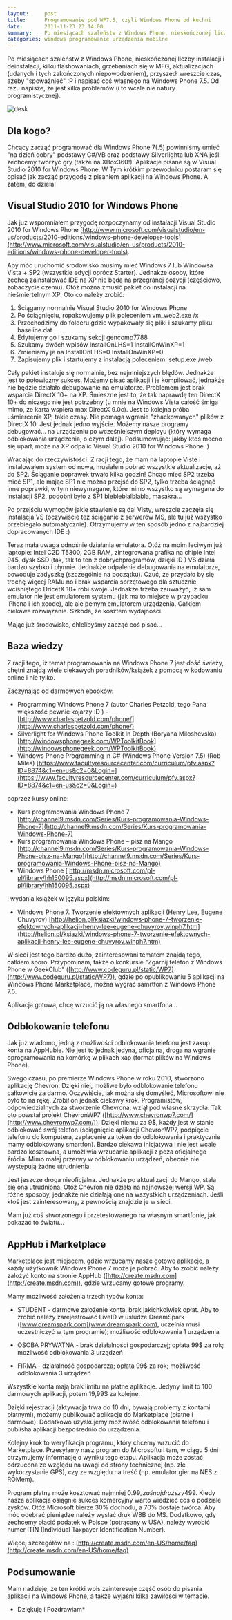 ```yaml
---
layout:     post
title:      Programowanie pod WP7.5, czyli Windows Phone od kuchni
date:       2011-11-23 23:14:00
summary:    Po miesiącach szaleństw z Windows Phone, nieskończonej liczby instalacji i deinstalacji, kilku flashowaniach, grzebaniach się w MFG, aktualizacjach (udanych i tych zakończonych niepowodzeniem), przyszedł wreszcie czas, ażeby "spoważnieć"  — P i napisać coś własnego na Windows Phone 7.5. Od razu napisze, że jest kilka problemów (i to wcale nie natury programistycznej).Dla kogo?Chcący zacząć programow...
categories: windows programowanie urządzenia mobilne
---
```




Po miesiącach szaleństw z Windows Phone, nieskończonej liczby instalacji i deinstalacji, kilku flashowaniach, grzebaniach się w MFG, aktualizacjach (udanych i tych zakończonych niepowodzeniem), przyszedł wreszcie czas, ażeby "spoważnieć" :P i napisać coś własnego na Windows Phone 7.5. Od razu napisze, że jest kilka problemów (i to wcale nie natury programistycznej).


![desk](https://raw.githubusercontent.com/djfoxer/djfoxer.github.io/master/_img/2011-11-23-_159_/g_-_608x405_-_-_28713x20150107205731_0.jpg)



## Dla kogo?


Chcący zacząć programować dla Windows Phone 7(.5) powinniśmy umieć "na dzień dobry" podstawy C#/VB oraz podstawy Silverlighta lub XNA jeśli zechcemy tworzyć gry (także na XBox360!). Aplikacje pisane są w Visual Studio 2010 for Windows Phone. W Tym krótkim przewodniku postaram się opisać jak zacząć przygodę z pisaniem aplikacji na Windows Phone. A zatem, do dzieła!



## Visual Studio 2010 for Windows Phone


Jak już wspomniałem przygodę rozpoczynamy od instalacji Visual Studio 2010 for Windows Phone [http://www.microsoft.com/visualstudio/en-us/products/2010-editions/windows-phone-developer-tools](http://www.microsoft.com/visualstudio/en-us/products/2010-editions/windows-phone-developer-tools). 

Aby móc uruchomić środowisko musimy mieć Windows 7  lub Windowsa Vista + SP2 (wszystkie edycji oprócz Starter). Jednakże osoby, które zechcą zainstalować IDE na XP nie będą na przegranej pozycji (częściowo, zobaczycie czemu). Otóż można zmusić pakiet do instalacji na nieśmiertelnym XP. Oto co należy zrobić:
 
1. Ściągamy normalnie Visual Studio 2010 for Windows Phone
2. Po ściągnięciu, ropakowujemy plik poleceniem vm_web2.exe /x
3. Przechodzimy do folderu gdzie wypakowały się pliki i szukamy pliku baseline.dat
4. Edytujemy go i szukamy sekcji gencomp7788
5. Szukamy dwóch wpisów 
InstallOnLHS=1
InstallOnWinXP=1
6. Zmieniamy je na 
InstallOnLHS=0
InstallOnWinXP=0
7. Zapisujemy plik i startujemy z instalacją poleceniem: setup.exe /web

Cały pakiet instaluje się normalnie, bez najmniejszych błędów. Jednakże jest to połowiczny sukces. Możemy pisać aplikacji i je kompilować, jednakże nie będzie działało debugowanie na emulatorze. Problemem jest brak wsparcia DirectX 10+ na XP. Śmieszne jest to, że tak naprawdę ten DirectX 10+ do niczego nie jest potrzebny (u mnie na Windows Vista całość śmiga mimo, że karta wspiera max DirectX 9.0c). Jest to kolejna próba uśmiercenia XP, takie czasy. Nie pomaga wgranie "zhackowanych" plików z DirectX 10. Jest jednak jedno wyjście. Możemy nasze programy debugować... na urządzeniu po wcześniejszym deployu (który wymaga odblokowania urządzenia, o czym dalej). Podsumowując: jakby ktoś mocno się uparł, może na XP odpalić Visual Studio 2010 for Windows Phone :)

Wracając do rzeczywistości. Z racji tego, że mam na laptopie Viste i instalowałem system od nowa, musiałem pobrać wszystkie aktualizacje, aż do SP2. Ściąganie poprawek trwało kilka godzin! Chcąc mieć SP2 trzeba mieć SP1, ale mając SP1 nie można przejść do SP2, tylko trzeba ściągnąć inne poprawki, w tym niewymagane, które mimo wszystko są wymagana do instalacji SP2, podobni było z SP1 blebleblalblabla, masakra... 

Po przejściu wymogów jakie stawienie są dal Visty, wreszcie zaczęła się instalacja VS (oczywiście też ściąganie z serwerów MS, ale tu już wszystko przebiegało automatycznie). Otrzymujemy w ten sposób jedno z najbardziej dopracowanych IDE :)

Teraz mała uwaga odnośnie działania emulatora. Otóż na moim leciwym już laptopie: Intel C2D T5300, 2GB RAM, zintegrowana grafika na chipie Intel 945, dysk SSD (tak, tak to ten z dobrychprogramów, dzięki :D ) VS działa bardzo szybko i płynnie. Jednakże odpalenie debugowania na emulatorze, powoduje zadyszkę (szczególnie na początku). Czuć, że przydało by się trochę więcej RAMu no i brak wsparcia sprzętowego dla sztucznie wciśniętego DricetX 10+ robi swoje. Jednakże trzeba zauważyć, iż sam emulator nie jest emulatorem systemu (jak ma to miejsce w przypadku iPhona i ich xcode), ale ale pełnym emulatorem urządzenia. Całkiem ciekawe rozwiązanie. Szkoda, że kosztem wydajności.

Mając już środowisko, chlelibyśmy zacząć coś pisać...



## Baza wiedzy


Z racji tego, iż temat programowania na Windows Phone 7 jest dość świeży, chętni znajdą wiele ciekawych poradników/książek z pomocą w kodowaniu online i nie tylko. 

Zaczynając od darmowych ebooków:
- Programming Windows Phone 7 (autor Charles Petzold, tego Pana większość pewnie kojarzy :D ) - [http://www.charlespetzold.com/phone/](http://www.charlespetzold.com/phone/)
- Silverlight for Windows Phone Toolkit In Depth (Boryana Miloshevska) [http://windowsphonegeek.com/WPToolkitBook](http://windowsphonegeek.com/WPToolkitBook)
- Windows Phone Programming in C# (Windows Phone Version 7.5) (Rob Miles) [https://www.facultyresourcecenter.com/curriculum/pfv.aspx?ID=8874&c1=en-us&c2=0&Login=](https://www.facultyresourcecenter.com/curriculum/pfv.aspx?ID=8874&c1=en-us&c2=0&Login=)

poprzez kursy online:
- Kurs programowania Windows Phone 7 
[http://channel9.msdn.com/Series/Kurs-programowania-Windows-Phone-7](http://channel9.msdn.com/Series/Kurs-programowania-Windows-Phone-7)
- Kurs programowania Windows Phone – pisz na Mango
[http://channel9.msdn.com/Series/Kurs-programowania-Windows-Phone-pisz-na-Mango](http://channel9.msdn.com/Series/Kurs-programowania-Windows-Phone-pisz-na-Mango)
- Windows Phone 
[ http://msdn.microsoft.com/pl-pl/library/hh150095.aspx](http://msdn.microsoft.com/pl-pl/library/hh150095.aspx)

i wydania książek w języku polskim:
- Windows Phone 7. Tworzenie efektownych aplikacji (Henry Lee, Eugene Chuvyrov) [http://helion.pl/ksiazki/windows-phone-7-tworzenie-efektownych-aplikacji-henry-lee-eugene-chuvyrov,winph7.htm](http://helion.pl/ksiazki/windows-phone-7-tworzenie-efektownych-aplikacji-henry-lee-eugene-chuvyrov,winph7.htm)

W sieci jest tego bardzo dużo, zainteresowani tematem znajdą tego, całkiem sporo. Przypominam, także o konkursie "Zgarnij telefon z Windows Phone w GeekClub" ([http://www.codeguru.pl/static/WP7](http://www.codeguru.pl/static/WP7)), gdzie po opublikowaniu 5 aplikacji na Windows Phone Marketplace, można wygrać samrtfon z Windows Phone 7.5.

Aplikacja gotowa, chcę wrzucić ją na własnego smartfona...



## Odblokowanie telefonu


Jak już wiadomo, jedną z możliwości odblokowania telefonu jest zakup konta na AppHubie. Nie jest to jednak jedyna, oficjalna, droga na wgranie oprogramowania na komórkę w plikach xap (format plików na Windows Phone). 

Swego czasu, po premierze Windows Phone w roku 2010, stworzono aplikację Chevron. Dzięki niej, możliwe było odblokowanie telefonu całkowicie za darmo. Oczywiście, jak można się domyśleć, Microsoftowi nie było to na rękę. Zrobił on jednak ciekawy krok. Programistów, odpowiedzialnych za stworzenie Chevrona, wziął pod własne skrzydła. Tak oto powstał projekt ChevronWP7 ([http://www.chevronwp7.com/](http://www.chevronwp7.com/)). Dzięki niemu za 9$, każdy jest w stanie odblokować swój telefon (ściągnięcie aplikacji ChevronWP7, podpięcie telefonu do komputera, zapłacenie za token do odblokowania i  praktycznie mamy odblokowany smartfon). Bardzo ciekawa inicjatywa i nie jest wcale bardzo kosztowna, a umożliwia wrzucanie aplikacji z poza oficjalnego źródła. Mimo małej przerwy w odblokowaniu urządzeń, obecnie nie występują żadne utrudnienia.

Jest jeszcze droga nieoficjalna. Jednakże po aktualizacji do Mango, stała się ona utrudniona. Otóż Chevron nie działa na najnowszej wersji WP. Są różne sposoby, jednakże nie działają one na wszystkich urządzeniach. Jeśli ktoś jest zainteresowany, z pewnością znajdzie je w sieci.

Mam już coś stworzonego i przetestowanego na własnym smartfonie, jak pokazać to światu...



## AppHub i Marketplace



Marketplace jest miejscem, gdzie wrzucamy nasze gotowe aplikacje, a każdy użytkownik Windows Phone 7 może je pobrać. Aby to zrobić należy założyć konto na stronie AppHub ([http://create.msdn.com](http://create.msdn.com)), gdzie wrzucamy gotowe programy.

Mamy możliwość założenia trzech typów konta:

- STUDENT - darmowe założenie konta, brak jakichkolwiek opłat. Aby to zrobić należy zarejestrować LiveID w usłudze DreamSpark ([www.dreamspark.com](www.dreamspark.com), uczelnia musi uczestniczyć w tym programie);  możliwość odblokowania 1 urządzenia

- OSOBA PRYWATNA - brak działalności gospodarczej; opłata 99$ za rok; możliwość odblokowania 3 urządzeń

- FIRMA - działalność gospodarcza; opłata 99$ za rok; możliwość odblokowania 3 urządzeń

Wszystkie konta mają brak limitu na płatne aplikacje. Jedyny limit to 100 darmowych aplikacji, potem 19,99$ za kolejne.

Dzięki rejestracji (aktywacja trwa do 10 dni, bywają problemy z kontami płatnymi), możemy publikować aplikacje do Marketplace (płatne i darmowe). Dodatkowo uzyskujemy możliwość odblokowania telefonu i publisha aplikacji bezpośrednio do urządzenia.

Kolejny krok to weryfikacja programu, który chcemy wrzucić do Marketplace. Przesyłamy nasz program do Microsoftu i tam, w ciągu 5 dni otrzymujemy informację o wyniku tego etapu. Aplikacja może zostać odrzucona ze względu na uwagi od strony technicznej (np. złe wykorzystanie GPS), czy ze względu na treść (np. emulator gier na NES z ROMem).

Program płatny może kosztować najmniej 0.99$, zaś najdroższy 499$.
Kiedy nasza aplikacja osiągnie sukces komercyjny warto wiedzieć coś o podziale zysków. Otóż Microsoft bierze 30% dochodu, a 70% dostaje twórca. Aby móc odebrać pieniądze należy wysłać druk W8B do MS. Dodatkowo, gdy zechcemy płacić podatek w Polsce (potrącany w USA), należy wyrobić numer ITIN (Individual Taxpayer Identification Number).

Więcej szczegółów na : [http://create.msdn.com/en-US/home/faq](http://create.msdn.com/en-US/home/faq)






##  Podsumowanie 


Mam nadzieję, że ten krótki wpis zainteresuje część osób do pisania aplikacji na Windows Phone, a także wyjaśni kilka zawiłości w temacie.

 * Dziękuję i Pozdrawiam* 